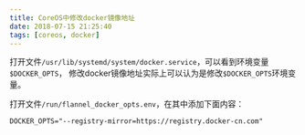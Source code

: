 ```yaml
---
title: CoreOS中修改docker镜像地址
date: 2018-07-15 21:25:40
tags: [coreos, docker]
---
```


打开文件`/usr/lib/systemd/system/docker.service`，可以看到环境变量`$DOCKER_OPTS`，
修改docker镜像地址实际上可以认为是修改`$DOCKER_OPTS`环境变量。

打开文件`/run/flannel_docker_opts.env`，在其中添加下面内容：

```
DOCKER_OPTS="--registry-mirror=https://registry.docker-cn.com"
```
